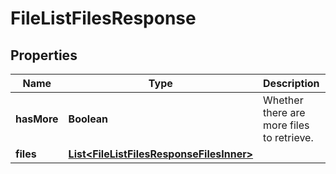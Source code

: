 

# FileListFilesResponse


## Properties

| Name | Type | Description | Notes |
|------------ | ------------- | ------------- | -------------|
|**hasMore** | **Boolean** | Whether there are more files to retrieve. |  |
|**files** | [**List&lt;FileListFilesResponseFilesInner&gt;**](FileListFilesResponseFilesInner.md) |  |  |



